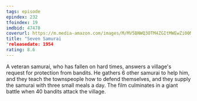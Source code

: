```yaml
---
tags: episode
epindex: 232
tfoindex: 19
imdbid: 47478
coverurl: https://m.media-amazon.com/images/M/MV5BNWQ3OTM4ZGItMWEwZi00MjI5LWI3YzgtNTYwNWRkNmIzMGI5XkEyXkFqcGdeQXVyNDY2MTk1ODk@._V1_SY300_CR3,0,202,300_.jpg
title: "Seven Samurai
"releasedate: 1954
rating: 8.6
---
```


A veteran samurai, who has fallen on hard times, answers a village's request for protection from bandits. He gathers 6 other samurai to help him, and they teach the townspeople how to defend themselves, and they supply the samurai with three small meals a day. The film culminates in a giant battle when 40 bandits attack the village.